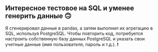 ## Интересное тестовое на SQL и уменее генерить данные 🙃

Я сгенерировал данные в pandas, а затем выполнил их агрегацию в SQL, используя PostgreSQL. 
Чтобы повторить код, потребуется настроить собственную базу данных PostgreSQL и указать свои учетные данные (имя пользователя, пароль и т.д.). ❗️
